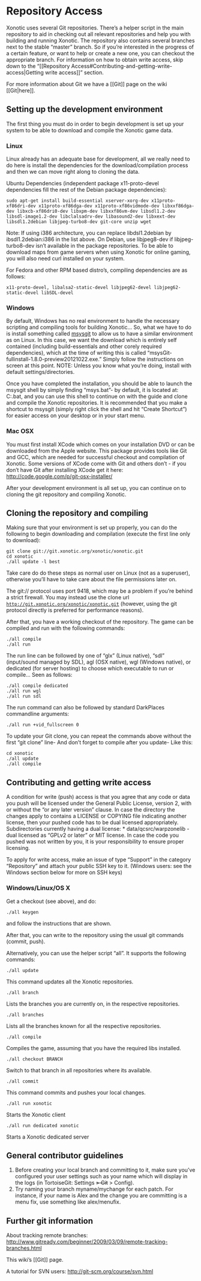 Repository Access
=================

Xonotic uses several Git repositories. There’s a helper script in the main repository to aid in checking out all relevant repositories and help you with building and running Xonotic.
The repository also contains several branches next to the stable “master” branch. So if you’re interested in the progress of a certain feature, or want to help or create a new one, you can checkout the appropriate branch.
For information on how to obtain write access, skip down to the “[[Repository Access\#Contributing-and-getting-write-access|Getting write access]]” section.

For more information about Git we have a [[Git]] page on the wiki [[Git|here]].

Setting up the development environment
--------------------------------------

The first thing you must do in order to begin development is set up your system to be able to download and compile the Xonotic game data.

### Linux

Linux already has an adequate base for development, all we really need to do here is install the dependencies for the download/compilation process and then we can move right along to cloning the data.

Ubuntu Dependencies (independent package x11-proto-devel dependencies fill the rest of the Debian package dependencies):

    sudo apt-get install build-essential xserver-xorg-dev x11proto-xf86dri-dev x11proto-xf86dga-dev x11proto-xf86vidmode-dev libxxf86dga-dev libxcb-xf86dri0-dev libxpm-dev libxxf86vm-dev libsdl1.2-dev libsdl-image1.2-dev libclalsadrv-dev libasound2-dev libxext-dev libsdl1.2debian libjpeg-turbo8-dev git-core unzip wget

Note: If using i386 architecture, you can replace libdsl1.2debian by ibsdl1.2debian:i386 in the list above. On Debian, use libjpeg8-dev if libjpeg-turbo8-dev isn’t available in the package repositories. To be able to download maps from game servers when using Xonotic for online gaming, you will also need curl installed on your system.

For Fedora and other RPM based distro’s, compiling dependencies are as follows:

    x11-proto-devel, libalsa2-static-devel libjpeg62-devel libjpeg62-static-devel libSDL-devel

### Windows

By default, Windows has no real environment to handle the necessary scripting and compiling tools for building Xonotic… So, what we have to do is install something called [msysgit](https://code.google.com/p/msysgit/downloads/list) to allow us to have a similar environment as on Linux. In this case, we want the download which is entirely self contained (including build-essentials and other corely required dependencies), which at the time of writing this is called “msysGit-fullinstall-1.8.0-preview20121022.exe.” Simply follow the instructions on screen at this point. NOTE: Unless you know what you’re doing, install with default settings/directories.

Once you have completed the installation, you should be able to launch the msysgit shell by simply finding “msys.bat”- by default, it is located at: C:.bat, and you can use this shell to continue on with the guide and clone and compile the Xonotic repositories. It is recommended that you make a shortcut to msysgit (simply right click the shell and hit “Create Shortcut”) for easier access on your desktop or in your start menu.

### Mac OSX

You must first install XCode which comes on your installation DVD or can be downloaded from the Apple website. This package provides tools like Git and GCC, which are needed for successful checkout and compilation of Xonotic. Some versions of XCode come with Git and others don’t - if you don’t have Git after installing XCode get it here: http://code.google.com/p/git-osx-installer/

After your development environment is all set up, you can continue on to cloning the git repository and compiling Xonotic.

Cloning the repository and compiling
------------------------------------

Making sure that your environment is set up properly, you can do the following to begin downloading and compilation (execute the first line only to download):

    git clone git://git.xonotic.org/xonotic/xonotic.git
    cd xonotic
    ./all update -l best

Take care do do these steps as normal user on Linux (not as a superuser), otherwise you’ll have to take care about the file permissions later on.

The git:// protocol uses port 9418, which may be a problem if you’re behind a strict firewall. You may instead use the clone url <code>http://git.xonotic.org/xonotic/xonotic.git</code> (however, using the git protocol directly is preferred for performance reasons).

After that, you have a working checkout of the repository. The game can be compiled and run with the following commands:

    ./all compile
    ./all run

The run line can be followed by one of “glx” (Linux native), “sdl” (input/sound managed by SDL), agl (OSX native), wgl (Windows native), or dedicated (for server hosting) to choose which executable to run or compile… Seen as follows:

    ./all compile dedicated
    ./all run wgl
    ./all run sdl

The run command can also be followed by standard DarkPlaces commandline arguments:

    ./all run +vid_fullscreen 0

To update your Git clone, you can repeat the commands above without the first “git clone” line- And don’t forget to compile after you update- Like this:

    cd xonotic
    ./all update
    ./all compile

Contributing and getting write access
-------------------------------------

A condition for write (push) access is that you agree that any code or data you push will be licensed under the General Public License, version 2, with or without the “or any later version” clause. In case the directory the changes apply to contains a LICENSE or COPYING file indicating another license, then your pushed code has to be dual licensed appropriately. Subdirectories currently having a dual license:
\* data/qcsrc/warpzonelib - dual licensed as “GPLv2 or later” or MIT license.
In case the code you pushed was not written by you, it is your responsibility to ensure proper licensing.

To apply for write access, make an issue of type “Support” in the category “Repository” and attach your public SSH key to it. (Windows users: see the Windows section below for more on SSH keys)

### Windows/Linux/OS X

Get a checkout (see above), and do:

    ./all keygen

and follow the instructions that are shown.

After that, you can write to the repository using the usual git commands (commit, push).

Alternatively, you can use the helper script “all”.
It supports the following commands:

    ./all update

This command updates all the Xonotic repositories.

    ./all branch

Lists the branches you are currently on, in the respective repositories.

    ./all branches

Lists all the branches known for all the respective repositories.

    ./all compile

Compiles the game, assuming that you have the required libs installed.

    ./all checkout BRANCH

Switch to that branch in all repositories where its available.

    ./all commit

This command commits and pushes your local changes.

    ./all run xonotic

Starts the Xonotic client

    ./all run dedicated xonotic

Starts a Xonotic dedicated server

General contributor guidelines
------------------------------

1.  Before creating your local branch and committing to it, make sure you’ve configured your user settings such as your name which will display in the logs (in TortoiseGit: Settings ~~\> Git~~ \> Config).
2.  Try naming your branch myname/mychange for each patch. For instance, if your name is Alex and the change you are committing is a menu fix, use something like alex/menufix.

Further git information
-----------------------

About tracking remote branches:
http://www.gitready.com/beginner/2009/03/09/remote-tracking-branches.html

This wiki’s [[Git]] page.

A tutorial for SVN users:
http://git-scm.org/course/svn.html


